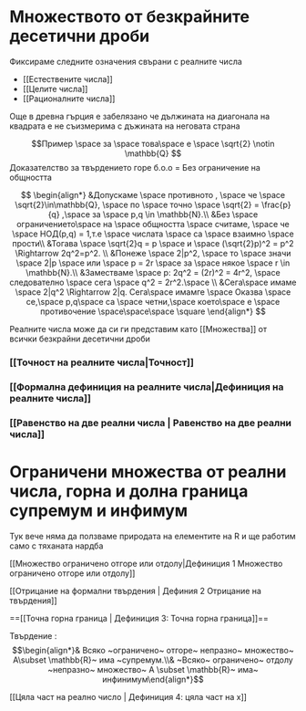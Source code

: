 # Множеството от безкрайните десетични дроби
Фиксираме следните означения свърани с реалните числа
- [[Естествените числа]]
- [[Целите числа]]
- [[Рационалните числа]]

Още в древна гърция е забелязано че дължината на диагонала на квадрата е не съизмерима с дъжината на неговата страна

$$Пример \space за \space това\space е \space \sqrt{2} \notin \mathbb{Q} $$
Доказателство за твърдението горе
б.о.о = Без ограничение на общността

$$ \begin{align*} &Допускаме \space противното , \space че \space \sqrt{2}\in\mathbb{Q}, \space по \space точно \space \sqrt{2} = \frac{p}{q} ,\space за \space p,q \in \mathbb{N}.\\
 &Без \space ограничението\space на \space общността \space считаме, \space че \space НОД(p,q) = 1,т.е \space числата \space са \space взаимно \space прости\\
&Тогава \space \sqrt{2}q = p \space и \space (\sqrt{2}p)^2 = p^2 \Rightarrow 2q^2=p^2. \\
&Понеже \space 2|p^2,  \space то \space значи \space 2|p \space или  \space p = 2r \space за \space някое \space r \in \mathbb{N}.\\
&Заместваме \space p: 2q^2 = (2r)^2 = 4r^2, \space следователно \space сега \space q^2 = 2r^2.\space   \\
&Сега\space имаме \space 2|q^2 \Rightarrow 2|q. Сега\space имамге \space  Оказва \space се,\space p,q\space са \space четни,\space което\space е \space противочение \space\space\space \square \end{align*} $$

Реалните числа може да си ги представим като [[Множества]] от всички безкрайни десетични дроби


### [[Точност на реалните числа|Точност]]


### [[Формална дефиниция на реалните числа|Дефиниция на реалните числа]]


### [[Равенство на две реални числа | Равенство на две реални числа]]

# Ограничени множества от реални числа, горна и долна граница супремум и инфимум

Тук вече няма да ползваме природата на елементите на R и ще работим само с тяханата нардба

[[Множество ограничено отгоре или отдолу|Дефиниция 1 Множество ограничено отгоре или отдолу]]

[[Отрицание на формални твърдения | Дефиния 2 Отрицание на твърдения]]

==[[Точна горна граница | Дефиниция 3: Точна горна граница]]==

Твърдение :
$$\begin{align*}& Всяко ~ограничено~ отгоре~ непразно~ множество~ A\subset \mathbb{R}~ има ~супремум.\\& ~Всяко~ ограничено~ отдолу ~непразно~ множество~ A \subset \mathbb{R}~ има~ инфинимум\end{align*}$$

[[Цяла част на реално число | Дефиниция 4: цяла част на x]]

